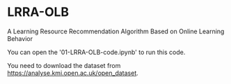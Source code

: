 # LRRA-OLB
A Learning Resource Recommendation Algorithm Based on Online Learning Behavior

You can open the '01-LRRA-OLB-code.ipynb' to run this code.

You need to download the dataset from https://analyse.kmi.open.ac.uk/open_dataset.
